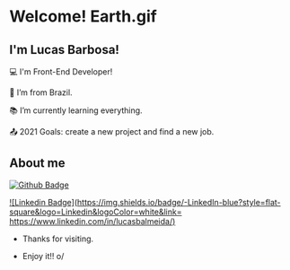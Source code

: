 # Welcome! Earth.gif

## I'm Lucas Barbosa!

:computer: I'm Front-End Developer!

:house_with_garden:  I’m from Brazil.

:books:  I’m currently learning everything.

:outbox_tray: 2021 Goals: create a new project and find a new job.

## About me

[![Github Badge](https://img.shields.io/badge/-Github-000?style=flat-square&logo=Github&logoColor=white&link=https://github.com/LucasBarbosaAlmeida)](https://github.com/LucasBarbosaAlmeida)

[![Linkedin Badge](https://img.shields.io/badge/-LinkedIn-blue?style=flat-square&logo=Linkedin&logoColor=white&link= https://www.linkedin.com/in/lucasbalmeida/)](https://www.linkedin.com/in/lucasbalmeida/)

  

- Thanks for visiting.

- Enjoy it!! o/

